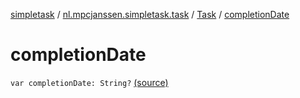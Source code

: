 [simpletask](../../index.md) / [nl.mpcjanssen.simpletask.task](../index.md) / [Task](index.md) / [completionDate](.)

# completionDate

`var completionDate: String?` [(source)](https://github.com/mpcjanssen/simpletask-android/blob/master/src/main/java/nl/mpcjanssen/simpletask/task/Task.kt#L90)